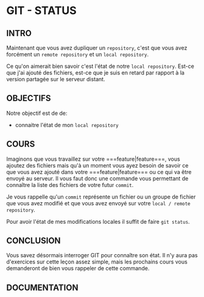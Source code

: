 # GIT - STATUS

## INTRO

Maintenant que vous avez dupliquer un `repository`, c'est que vous avez forcément un
`remote repository` et un `local repository`.

Ce qu'on aimerait bien savoir c'est l'état de notre `local repository`.
Est-ce que j'ai ajouté des fichiers, est-ce que je suis en retard par rapport à la version
partagée sur le serveur distant.

## OBJECTIFS

Notre objectif est de de:

* connaitre l'état de mon `local repository`

## COURS

Imaginons que vous travaillez sur votre ===feature|feature===, vous ajoutez des fichiers mais qu'à un moment vous ayez besoin de savoir ce que vous avez ajouté dans votre ===feature|feature=== ou ce qui va être envoyé au serveur.
Il vous faut donc une commande vous permettant de connaître la liste des fichiers de votre futur `commit`.

Je vous rappelle qu'un `commit` représente un fichier ou un groupe de fichier que vous avez modifié
et que vous avez envoyé sur votre `local / remote repository`.

Pour avoir l'état de mes modifications locales il suffit de faire `git status`.

## CONCLUSION

Vous savez désormais interroger GIT pour connaître son état. Il n'y aura pas d'exercices
sur cette leçon assez simple, mais les prochains cours vous demanderont de bien vous rappeler
de cette commande.

## DOCUMENTATION
